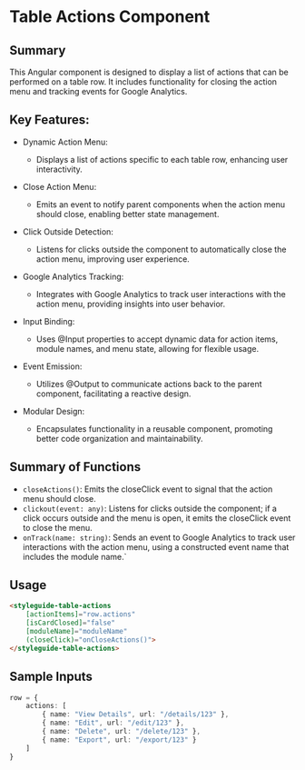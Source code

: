 # Table Actions Component
## Summary

This Angular component is designed to display a list of actions that can be performed on a table row. It includes functionality for closing the action menu and tracking events for Google Analytics.

## Key Features:

- Dynamic Action Menu: 
    - Displays a list of actions specific to each table row, enhancing user interactivity.

- Close Action Menu: 
    - Emits an event to notify parent components when the action menu should close, enabling better state management.

- Click Outside Detection: 
    - Listens for clicks outside the component to automatically close the action menu, improving user experience.

- Google Analytics Tracking: 
    - Integrates with Google Analytics to track user interactions with the action menu, providing insights into user behavior.

- Input Binding: 
    - Uses @Input properties to accept dynamic data for action items, module names, and menu state, allowing for flexible usage.

- Event Emission: 
    - Utilizes @Output to communicate actions back to the parent component, facilitating a reactive design.

- Modular Design: 
    - Encapsulates functionality in a reusable component, promoting better code organization and maintainability.


## Summary of Functions
- `closeActions()`:	Emits the closeClick event to signal that the action menu should close.
- `clickout(event: any)`:	Listens for clicks outside the component; if a click occurs outside and the menu is open, it emits the closeClick event to close the menu.
- `onTrack(name: string)`:	Sends an event to Google Analytics to track user interactions with the action menu, using a constructed event name that includes the module name.`

## Usage
```html
<styleguide-table-actions 
    [actionItems]="row.actions" 
    [isCardClosed]="false" 
    [moduleName]="moduleName" 
    (closeClick)="onCloseActions()">
</styleguide-table-actions>
```

## Sample Inputs 
```typescript
row = {
    actions: [
        { name: "View Details", url: "/details/123" },
        { name: "Edit", url: "/edit/123" },
        { name: "Delete", url: "/delete/123" },
        { name: "Export", url: "/export/123" }
    ]
}